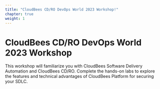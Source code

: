 ```yaml
---
title: "CloudBees CD/RO DevOps World 2023 Workshop!"
chapter: true
weight: 1
---
```


# CloudBees CD/RO DevOps World 2023 Workshop

This workshop will familiarize you with CloudBees Software Delivery Automation and CloudBees CD/RO. Complete the hands-on labs to explore the features and technical advantages of CloudBees Platform for securing your SDLC.